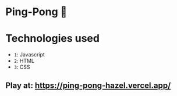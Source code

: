 # Ping-Pong 🏓

# Technologies used
- `1`: Javascript
- `2`: HTML
- `3`: CSS

## Play at: https://ping-pong-hazel.vercel.app/
